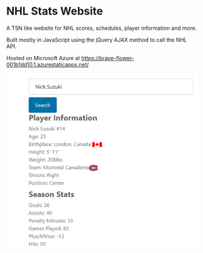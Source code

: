 # NHL Stats Website

A TSN like website for NHL scores, schedules, player information and more.

Built mostly in JavaScript using the jQuery AJAX method to call the NHL API. 

Hosted on Microsoft Azure at https://brave-flower-001b1dd10.1.azurestaticapps.net/

![Sample screenshot showing Nick Suzuki's stats.](/splashscreen.PNG?raw=true)



